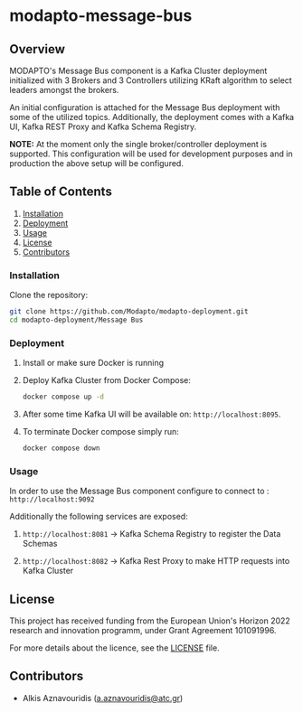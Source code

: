 # modapto-message-bus

## Overview

MODAPTO's Message Bus component is a Kafka Cluster deployment initialized with 3 Brokers and 3 Controllers utilizing KRaft algorithm to select leaders amongst the brokers.

An initial configuration is attached for the Message Bus deployment with some of the utilized topics. Additionally, the deployment comes with a Kafka UI, Kafka REST Proxy and Kafka Schema Registry.

**NOTE:** At the moment only the single broker/controller deployment is supported. This configuration will be used for development purposes and in production the above setup will be configured.

## Table of Contents

1. [Installation](#installation)
2. [Deployment](#deployment)
3. [Usage](#usage)
4. [License](#license)
5. [Contributors](#contributors)

### Installation

Clone the repository:

```sh
git clone https://github.com/Modapto/modapto-deployment.git
cd modapto-deployment/Message Bus
```

### Deployment

1. Install or make sure Docker is running

2. Deploy Kafka Cluster from Docker Compose:

    ```sh
    docker compose up -d
   ```

3. After some time Kafka UI will be available on: `http://localhost:8095`.

4. To terminate Docker compose simply run:

    ```sh
    docker compose down
    ```

### Usage

In order to use the Message Bus component configure to connect to : `http://localhost:9092`

Additionally the following services are exposed:

1. `http://localhost:8081` -> Kafka Schema Registry to register the Data Schemas

2. `http://localhost:8082` -> Kafka Rest Proxy to make HTTP requests into Kafka Cluster

## License

This project has received funding from the European Union's Horizon 2022 research and innovation programm, under Grant Agreement 101091996.

For more details about the licence, see the [LICENSE](LICENSE) file.

## Contributors

- Alkis Aznavouridis (<a.aznavouridis@atc.gr>)
